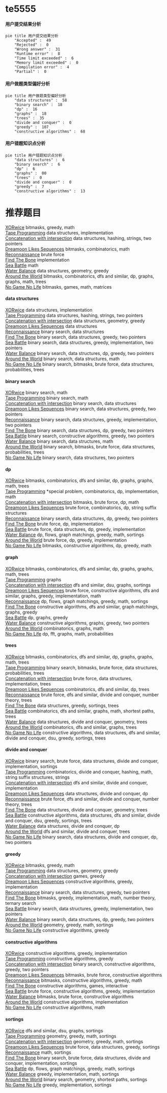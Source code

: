 # te5555
<!-- tabs:start -->
#### **用户提交结果分析**

```mermaid
pie title 用户提交结果分析
    "Accepted" :  49
    "Rejected" :  0
    "Wrong answer" :  31
    "Runtime error" :  8
    "Time limit exceeded" :  6
    "Memory limit exceeded" :  0
    "Compilation error" :  4
    "Partial" :  0
```
#### **用户做题类型偏好分析**

```mermaid
pie title 用户做题类型偏好分析
    "data structures" :  58
    "binary search" :  18
    "dp" :  16
    "graphs" :  18
    "trees" :  35
    "divide and conquer" :  0
    "greedy" :  107
    "constructive algorithms" :  68
```
#### **用户错题知识点分析**

```mermaid
pie title 用户错题知识点分析
    "data structures" :  6
    "binary search" :  6
    "dp" :  6
    "graphs" :  00
    "trees" :  0
    "divide and conquer" :  0
    "greedy" :  7
    "constructive algorithms" :  13
```
<!-- tabs:end -->
# 推荐题目
[XORwice](http://codeforces.com/problemset/problem/1421/A)		bitmasks,
                        greedy,
                        math		  
[Tape Programming](http://codeforces.com/problemset/problem/238/D)		data structures,
                        implementation		  
[Concatenation with intersection](http://codeforces.com/problemset/problem/1313/E)		data structures,
                        hashing,
                        strings,
                        two pointers		  
[Dreamoon Likes Sequences](https://codeforces.com/contest/1330/problem/D)		bitmasks,
                        combinatorics,
                        math		  
[Reconnaissance](http://codeforces.com/problemset/problem/32/A)		brute force		  
[Find The Bone](http://codeforces.com/problemset/problem/796/B)		implementation		  
[Sea Battle](https://codeforces.com/contest/738/problem/D)		math		  
[Water Balance](https://codeforces.com/contest/1300/problem/E)		data structures,
                        geometry,
                        greedy		  
[Around the World](http://codeforces.com/problemset/problem/1299/D)		bitmasks,
                        combinatorics,
                        dfs and similar,
                        dp,
                        graphs,
                        graphs,
                        math,
                        trees		  
[No Game No Life](http://codeforces.com/problemset/problem/1411/G)		bitmasks,
                        games,
                        math,
                        matrices		  
<!-- tabs:start -->
#### **data structures**
[XORwice](http://codeforces.com/problemset/problem/238/D)		data structures,
                        implementation		  
[Tape Programming](http://codeforces.com/problemset/problem/1313/E)		data structures,
                        hashing,
                        strings,
                        two pointers		  
[Concatenation with intersection](https://codeforces.com/contest/1300/problem/E)		data structures,
                        geometry,
                        greedy		  
[Dreamoon Likes Sequences](http://codeforces.com/problemset/problem/1252/G)		data structures		  
[Reconnaissance](https://codeforces.com/contest/948/problem/C)		binary search,
                        data structures		  
[Find The Bone](http://codeforces.com/problemset/problem/954/G)		binary search,
                        data structures,
                        greedy,
                        two pointers		  
[Sea Battle](http://codeforces.com/problemset/problem/1450/D)		binary search,
                        data structures,
                        greedy,
                        implementation,
                        two pointers		  
[Water Balance](http://codeforces.com/problemset/problem/1492/C)		binary search,
                        data structures,
                        dp,
                        greedy,
                        two pointers		  
[Around the World](http://codeforces.com/problemset/problem/1490/G)		binary search,
                        data structures,
                        math		  
[No Game No Life](http://codeforces.com/problemset/problem/1479/D)		binary search,
                        bitmasks,
                        brute force,
                        data structures,
                        probabilities,
                        trees		  
#### **binary search**
[XORwice](https://codeforces.com/contest/801/problem/C)		binary search,
                        math		  
[Tape Programming](http://codeforces.com/problemset/problem/1076/C)		binary search,
                        math		  
[Concatenation with intersection](https://codeforces.com/contest/948/problem/C)		binary search,
                        data structures		  
[Dreamoon Likes Sequences](http://codeforces.com/problemset/problem/954/G)		binary search,
                        data structures,
                        greedy,
                        two pointers		  
[Reconnaissance](http://codeforces.com/problemset/problem/1450/D)		binary search,
                        data structures,
                        greedy,
                        implementation,
                        two pointers		  
[Find The Bone](http://codeforces.com/problemset/problem/1492/C)		binary search,
                        data structures,
                        dp,
                        greedy,
                        two pointers		  
[Sea Battle](http://codeforces.com/problemset/problem/1463/D)		binary search,
                        constructive algorithms,
                        greedy,
                        two pointers		  
[Water Balance](http://codeforces.com/problemset/problem/1490/G)		binary search,
                        data structures,
                        math		  
[Around the World](http://codeforces.com/problemset/problem/1479/D)		binary search,
                        bitmasks,
                        brute force,
                        data structures,
                        probabilities,
                        trees		  
[No Game No Life](http://codeforces.com/problemset/problem/1436/E)		binary search,
                        data structures,
                        two pointers		  
#### **dp**
[XORwice](http://codeforces.com/problemset/problem/1299/D)		bitmasks,
                        combinatorics,
                        dfs and similar,
                        dp,
                        graphs,
                        graphs,
                        math,
                        trees		  
[Tape Programming](http://codeforces.com/problemset/problem/1403/C)		*special problem,
                        combinatorics,
                        dp,
                        implementation,
                        math		  
[Concatenation with intersection](http://codeforces.com/problemset/problem/510/D)		bitmasks,
                        brute force,
                        dp,
                        math		  
[Dreamoon Likes Sequences](https://codeforces.com/contest/759/problem/D)		brute force,
                        combinatorics,
                        dp,
                        string suffix structures		  
[Reconnaissance](http://codeforces.com/problemset/problem/1492/C)		binary search,
                        data structures,
                        dp,
                        greedy,
                        two pointers		  
[Find The Bone](https://codeforces.com/contest/1457/problem/C)		brute force,
                        dp,
                        implementation		  
[Sea Battle](http://codeforces.com/problemset/problem/1491/C)		brute force,
                        data structures,
                        dp,
                        greedy,
                        implementation		  
[Water Balance](http://codeforces.com/problemset/problem/1437/C)		dp,
                        flows,
                        graph matchings,
                        greedy,
                        math,
                        sortings		  
[Around the World](http://codeforces.com/problemset/problem/1499/B)		brute force,
                        dp,
                        greedy,
                        implementation		  
[No Game No Life](http://codeforces.com/problemset/problem/1491/D)		bitmasks,
                        constructive algorithms,
                        dp,
                        greedy,
                        math		  
#### **graph**
[XORwice](http://codeforces.com/problemset/problem/1299/D)		bitmasks,
                        combinatorics,
                        dfs and similar,
                        dp,
                        graphs,
                        graphs,
                        math,
                        trees		  
[Tape Programming](http://codeforces.com/problemset/problem/235/D)		graphs		  
[Concatenation with intersection](http://codeforces.com/problemset/problem/160/D)		dfs and similar,
                        dsu,
                        graphs,
                        sortings		  
[Dreamoon Likes Sequences](http://codeforces.com/problemset/problem/1487/C)		brute force,
                        constructive algorithms,
                        dfs and similar,
                        graphs,
                        greedy,
                        implementation,
                        math		  
[Reconnaissance](http://codeforces.com/problemset/problem/1437/C)		dp,
                        flows,
                        graph matchings,
                        greedy,
                        math,
                        sortings		  
[Find The Bone](http://codeforces.com/problemset/problem/1470/D)		constructive algorithms,
                        dfs and similar,
                        graph matchings,
                        graphs,
                        greedy		  
[Sea Battle](http://codeforces.com/problemset/problem/1476/C)		dp,
                        graphs,
                        greedy		  
[Water Balance](http://codeforces.com/problemset/problem/1304/D)		constructive algorithms,
                        graphs,
                        greedy,
                        two pointers		  
[Around the World](http://codeforces.com/problemset/problem/1475/C)		combinatorics,
                        graphs,
                        math		  
[No Game No Life](http://codeforces.com/problemset/problem/553/E)		dp,
                        fft,
                        graphs,
                        math,
                        probabilities		  
#### **trees**
[XORwice](http://codeforces.com/problemset/problem/1299/D)		bitmasks,
                        combinatorics,
                        dfs and similar,
                        dp,
                        graphs,
                        graphs,
                        math,
                        trees		  
[Tape Programming](http://codeforces.com/problemset/problem/1479/D)		binary search,
                        bitmasks,
                        brute force,
                        data structures,
                        probabilities,
                        trees		  
[Concatenation with intersection](http://codeforces.com/problemset/problem/1511/C)		brute force,
                        data structures,
                        implementation,
                        trees		  
[Dreamoon Likes Sequences](http://codeforces.com/problemset/problem/1499/F)		combinatorics,
                        dfs and similar,
                        dp,
                        trees		  
[Reconnaissance](http://codeforces.com/problemset/problem/1491/E)		brute force,
                        dfs and similar,
                        divide and conquer,
                        number theory,
                        trees		  
[Find The Bone](http://codeforces.com/problemset/problem/1466/D)		data structures,
                        greedy,
                        sortings,
                        trees		  
[Sea Battle](http://codeforces.com/problemset/problem/1495/D)		combinatorics,
                        dfs and similar,
                        graphs,
                        math,
                        shortest paths,
                        trees		  
[Water Balance](http://codeforces.com/problemset/problem/1303/G)		data structures,
                        divide and conquer,
                        geometry,
                        trees		  
[Around the World](http://codeforces.com/problemset/problem/1454/E)		combinatorics,
                        dfs and similar,
                        graphs,
                        trees		  
[No Game No Life](http://codeforces.com/problemset/problem/1494/D)		constructive algorithms,
                        data structures,
                        dfs and similar,
                        divide and conquer,
                        dsu,
                        greedy,
                        sortings,
                        trees		  
#### **divide and conquer**
[XORwice](http://codeforces.com/problemset/problem/1461/D)		binary search,
                        brute force,
                        data structures,
                        divide and conquer,
                        implementation,
                        sortings		  
[Tape Programming](http://codeforces.com/problemset/problem/1466/G)		combinatorics,
                        divide and conquer,
                        hashing,
                        math,
                        string suffix structures,
                        strings		  
[Concatenation with intersection](http://codeforces.com/problemset/problem/1490/D)		dfs and similar,
                        divide and conquer,
                        implementation		  
[Dreamoon Likes Sequences](https://codeforces.com/contest/1483/problem/C)		data structures,
                        divide and conquer,
                        dp		  
[Reconnaissance](http://codeforces.com/problemset/problem/1491/E)		brute force,
                        dfs and similar,
                        divide and conquer,
                        number theory,
                        trees		  
[Find The Bone](http://codeforces.com/problemset/problem/1303/G)		data structures,
                        divide and conquer,
                        geometry,
                        trees		  
[Sea Battle](http://codeforces.com/problemset/problem/1494/D)		constructive algorithms,
                        data structures,
                        dfs and similar,
                        divide and conquer,
                        dsu,
                        greedy,
                        sortings,
                        trees		  
[Water Balance](http://codeforces.com/problemset/problem/1482/E)		data structures,
                        divide and conquer,
                        dp		  
[Around the World](http://codeforces.com/problemset/problem/566/C)		dfs and similar,
                        divide and conquer,
                        trees		  
[No Game No Life](http://codeforces.com/problemset/problem/1428/F)		binary search,
                        data structures,
                        divide and conquer,
                        dp,
                        two pointers		  
#### **greedy**
[XORwice](http://codeforces.com/problemset/problem/1421/A)		bitmasks,
                        greedy,
                        math		  
[Tape Programming](https://codeforces.com/contest/1300/problem/E)		data structures,
                        geometry,
                        greedy		  
[Concatenation with intersection](http://codeforces.com/problemset/problem/293/A)		games,
                        greedy		  
[Dreamoon Likes Sequences](http://codeforces.com/problemset/problem/1272/B)		constructive algorithms,
                        greedy,
                        implementation		  
[Reconnaissance](http://codeforces.com/problemset/problem/954/G)		binary search,
                        data structures,
                        greedy,
                        two pointers		  
[Find The Bone](http://codeforces.com/problemset/problem/1312/C)		bitmasks,
                        greedy,
                        implementation,
                        math,
                        number theory,
                        ternary search		  
[Sea Battle](http://codeforces.com/problemset/problem/1450/D)		binary search,
                        data structures,
                        greedy,
                        implementation,
                        two pointers		  
[Water Balance](http://codeforces.com/problemset/problem/1492/C)		binary search,
                        data structures,
                        dp,
                        greedy,
                        two pointers		  
[Around the World](https://codeforces.com/contest/1496/problem/C)		geometry,
                        greedy,
                        math,
                        sortings		  
[No Game No Life](http://codeforces.com/problemset/problem/1493/A)		constructive algorithms,
                        greedy		  
#### **constructive algorithms**
[XORwice](http://codeforces.com/problemset/problem/1272/B)		constructive algorithms,
                        greedy,
                        implementation		  
[Tape Programming](http://codeforces.com/problemset/problem/1493/A)		constructive algorithms,
                        greedy		  
[Concatenation with intersection](http://codeforces.com/problemset/problem/1463/D)		binary search,
                        constructive algorithms,
                        greedy,
                        two pointers		  
[Dreamoon Likes Sequences](https://codeforces.com/contest/1456/problem/B)		bitmasks,
                        brute force,
                        constructive algorithms		  
[Reconnaissance](http://codeforces.com/problemset/problem/1492/D)		bitmasks,
                        constructive algorithms,
                        greedy,
                        math		  
[Find The Bone](https://codeforces.com/contest/1504/problem/D)		constructive algorithms,
                        games,
                        interactive		  
[Sea Battle](https://codeforces.com/contest/1483/problem/A)		brute force,
                        constructive algorithms,
                        greedy,
                        implementation		  
[Water Balance](https://codeforces.com/contest/1457/problem/D)		bitmasks,
                        brute force,
                        constructive algorithms		  
[Around the World](http://codeforces.com/problemset/problem/1513/A)		constructive algorithms,
                        implementation		  
[No Game No Life](http://codeforces.com/problemset/problem/1473/C)		constructive algorithms,
                        math		  
#### **sortings**
[XORwice](http://codeforces.com/problemset/problem/160/D)		dfs and similar,
                        dsu,
                        graphs,
                        sortings		  
[Tape Programming](https://codeforces.com/contest/1496/problem/C)		geometry,
                        greedy,
                        math,
                        sortings		  
[Concatenation with intersection](http://codeforces.com/problemset/problem/1495/A)		geometry,
                        greedy,
                        math,
                        sortings		  
[Dreamoon Likes Sequences](http://codeforces.com/problemset/problem/1497/A)		brute force,
                        data structures,
                        greedy,
                        sortings		  
[Reconnaissance](http://codeforces.com/problemset/problem/1427/A)		math,
                        sortings		  
[Find The Bone](http://codeforces.com/problemset/problem/1461/D)		binary search,
                        brute force,
                        data structures,
                        divide and conquer,
                        implementation,
                        sortings		  
[Sea Battle](http://codeforces.com/problemset/problem/1437/C)		dp,
                        flows,
                        graph matchings,
                        greedy,
                        math,
                        sortings		  
[Water Balance](http://codeforces.com/problemset/problem/1473/A)		greedy,
                        implementation,
                        math,
                        sortings		  
[Around the World](http://codeforces.com/problemset/problem/1486/B)		binary search,
                        geometry,
                        shortest paths,
                        sortings		  
[No Game No Life](http://codeforces.com/problemset/problem/1480/B)		greedy,
                        implementation,
                        sortings		  
<!-- tabs:end -->
